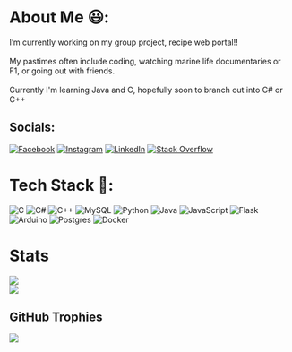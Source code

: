 # About Me 😃:
I’m currently working on my group project, recipe web portal!! <br><br>My pastimes often include coding, watching marine life documentaries or F1, or going out with friends. <br><br>Currently I'm learning Java and C, hopefully soon to branch out into C# or C++ 

## Socials:
[![Facebook](https://img.shields.io/badge/Facebook-%231877F2.svg?logo=Facebook&logoColor=white)](https://facebook.com/Jauhar.Goga.27) [![Instagram](https://img.shields.io/badge/Instagram-%23E4405F.svg?logo=Instagram&logoColor=white)](https://instagram.com/gogaurr) [![LinkedIn](https://img.shields.io/badge/LinkedIn-%230077B5.svg?logo=linkedin&logoColor=white)](https://linkedin.com/in/jauhar-goga) [![Stack Overflow](https://img.shields.io/badge/-Stackoverflow-FE7A16?logo=stack-overflow&logoColor=white)](https://stackoverflow.com/users/29973644) 

# Tech Stack 🤖:
![C](https://img.shields.io/badge/c-%2300599C.svg?style=for-the-badge&logo=c&logoColor=white) ![C#](https://img.shields.io/badge/c%23-%23239120.svg?style=for-the-badge&logo=csharp&logoColor=white) ![C++](https://img.shields.io/badge/c++-%2300599C.svg?style=for-the-badge&logo=c%2B%2B&logoColor=white) ![MySQL](https://img.shields.io/badge/mysql-4479A1.svg?style=for-the-badge&logo=mysql&logoColor=white) ![Python](https://img.shields.io/badge/python-3670A0?style=for-the-badge&logo=python&logoColor=ffdd54) ![Java](https://img.shields.io/badge/Java-ED8B00?style=for-the-badge&logo=openjdk&logoColor=white) ![JavaScript](https://img.shields.io/badge/javascript-%23323330.svg?style=for-the-badge&logo=javascript&logoColor=%23F7DF1E) ![Flask](https://img.shields.io/badge/flask-%23000.svg?style=for-the-badge&logo=flask&logoColor=white)  ![Arduino](https://img.shields.io/badge/-Arduino-00979D?style=for-the-badge&logo=Arduino&logoColor=white) ![Postgres](https://img.shields.io/badge/postgres-%23316192.svg?style=for-the-badge&logo=postgresql&logoColor=white) ![Docker](https://img.shields.io/badge/docker-%230db7ed.svg?style=for-the-badge&logo=docker&logoColor=white)

# Stats
![](https://github-readme-stats.vercel.app/api?username=GogaIV&theme=transparent&hide_border=false&include_all_commits=true&count_private=true)<br/>
![](https://github-readme-stats.vercel.app/api/top-langs/?username=GogaIV&theme=transparent&hide_border=false&include_all_commits=true&count_private=true&layout=compact)

## GitHub Trophies
![](https://github-profile-trophy.vercel.app/?username=GogaIV&theme=radical&no-frame=false&no-bg=true&margin-w=4)

